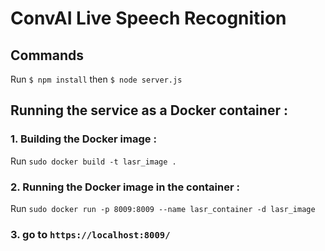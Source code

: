 # ConvAI Live Speech Recognition

## Commands

Run `$ npm install` then `$ node server.js`

## Running the service as a Docker container :
### 1. Building the Docker image :
 Run `sudo docker build -t lasr_image . `
### 2. Running the Docker image in the container :
 Run `sudo docker run -p 8009:8009 --name lasr_container -d lasr_image` 
### 3. go to `https://localhost:8009/`